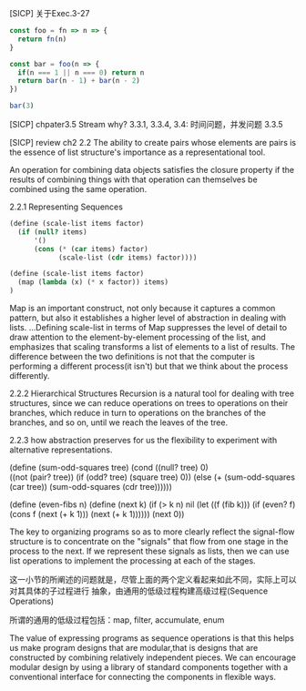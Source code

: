 [SICP] 关于Exec.3-27
```js
const foo = fn => n => {
  return fn(n)
}

const bar = foo(n => {
  if(n === 1 || n === 0) return n
  return bar(n - 1) + bar(n - 2)
})

bar(3)
```

[SICP] chpater3.5 Stream
why?
3.3.1, 3.3.4, 3.4: 时间问题，并发问题
3.3.5

[SICP] review ch2
2.2
The ability to create pairs whose elements are pairs is
the essence of list structure's importance as a representational tool.

An operation for combining data objects satisfies the closure property
if the results of combining things with that operation can themselves be
combined using the same operation.

2.2.1 Representing Sequences
```scheme
(define (scale-list items factor)
  (if (null? items)
      '()
      (cons (* (car items) factor)
            (scale-list (cdr items) factor))))

(define (scale-list items factor)
  (map (lambda (x) (* x factor)) items)
)
```

Map is an important construct, not only because it captures a common pattern,
but also it establishes a higher level of abstraction in dealing with lists.
...Defining scale-list in terms of Map suppresses the level of detail
to draw attention to the element-by-element processing of the list,
and emphasizes that scaling transforms a list of elements to a list of results.
The difference between the two definitions is not that the computer is performing
a different process(it isn't) but that we think about the process differently.

2.2.2 Hierarchical Structures
Recursion is a natural tool for dealing with tree structures, since
we can reduce operations on trees to operations on their branches,
which reduce in turn to operations on the branches of the branches,
and so on, until we reach the leaves of the tree.

2.2.3
how abstraction preserves for us the flexibility to experiment with
alternative representations.

(define (sum-odd-squares tree)
  (cond ((null? tree) 0)  
        ((not (pair? tree))
         (if (odd? tree) (square tree) 0))
        (else (+ (sum-odd-squares (car tree))
                 (sum-odd-squares (cdr tree))))))

(define (even-fibs n)
  (define (next k)
    (if (> k n)
        nil
        (let ((f (fib k)))
          (if (even? f)
              (cons f (next (+ k 1)))
              (next (+ k 1))))))
  (next 0))

The key to organizing programs so as to more clearly reflect the signal-flow structure
is to concentrate on the "signals" that flow from one stage in the process to the next.
If we represent these signals as lists, then we can use list operations to
implement the processing at each of the stages.

这一小节的所阐述的问题就是，尽管上面的两个定义看起来如此不同，实际上可以对其具体的子过程进行
抽象，由通用的低级过程构建高级过程(Sequence Operations)

所谓的通用的低级过程包括：map, filter, accumulate, enum

The value of expressing programs as sequence operations is that
this helps us make program designs that are modular,that is
designs that are constructed by combining relatively independent pieces.
We can encourage modular design by using a library of standard components
together with a conventional interface for connecting the components in flexible ways.
